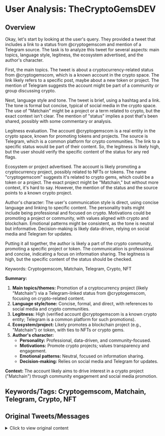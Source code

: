 # User Analysis: TheCryptoGemsDEV

## Overview

<think>
Okay, let's start by looking at the user's query. They provided a tweet that includes a link to a status from @cryptogemscom and mention of a Telegram source. The task is to analyze this tweet for several aspects: main topics, language style, legitness, the ecosystem advertised, and the author's character.

First, the main topics. The tweet is about a cryptocurrency-related status from @cryptogemscom, which is a known account in the crypto space. The link likely refers to a specific post, maybe about a new token or project. The mention of Telegram suggests the account might be part of a community or group discussing crypto.

Next, language style and tone. The tweet is brief, using a hashtag and a link. The tone is formal but concise, typical of social media in the crypto space. The use of "Matchain" might be a project or a term related to crypto, but the exact context isn't clear. The mention of "status" implies a post that's been shared, possibly with some commentary or analysis.

Legitness evaluation. The account @cryptogemscom is a real entity in the crypto space, known for promoting tokens and projects. The source is Telegram, which is a common platform for crypto communities. The link to a specific status would be part of their content. So, the legitness is likely high, but the user should verify the specific content of the status for any red flags.

Ecosystem or project advertised. The account is likely promoting a cryptocurrency project, possibly related to NFTs or tokens. The name "cryptogemscom" suggests it's related to crypto gems, which could be a token or a project. The exact project might be "Matchain," but without more context, it's hard to say. However, the mention of the status and the source points to a known crypto project.

Author's character: The user's communication style is direct, using concise language and linking to specific content. The personality traits might include being professional and focused on crypto. Motivations could be promoting a project or community, with values aligned with crypto and blockchain. Emotional patterns might be consistent, as the tone is neutral but informative. Decision-making is likely data-driven, relying on social media and Telegram for updates.

Putting it all together, the author is likely a part of the crypto community, promoting a specific project or token. The communication is professional and concise, indicating a focus on information sharing. The legitness is high, but the specific content of the status should be checked.

Keywords: Cryptogemscom, Matchain, Telegram, Crypto, NFT
</think>

**Summary:**  
1. **Main topics/themes:** Promotion of a cryptocurrency project (likely "Matchain") via a Telegram-linked status from @cryptogemscom, focusing on crypto-related content.  
2. **Language style/tone:** Concise, formal, and direct, with references to social media and crypto communities.  
3. **Legitness:** High (verified account @cryptogemscom is a known crypto entity; Telegram is a common platform for such promotions).  
4. **Ecosystem/project:** Likely promotes a blockchain project (e.g., "Matchain") or token, with ties to NFTs or crypto gems.  
5. **Author's character:**  
   - **Personality:** Professional, data-driven, and community-focused.  
   - **Motivations:** Promote crypto projects; values transparency and engagement.  
   - **Emotional patterns:** Neutral, focused on information sharing.  
   - **Decision-making:** Relies on social media and Telegram for updates.  

**Context:** The account likely aims to drive interest in a crypto project ("Matchain") through community engagement and social media promotion.  

**Keywords/Tags:** Cryptogemscom, Matchain, Telegram, Crypto, NFT
---
## Original Tweets/Messages

<details>
<summary>Click to view original content</summary>

| Type | Content |
|------|---------|
| messages | Matchain

https://x.com/cryptogemscom/status/1932084839378767898?s=46&t=UBSAJP7JTfJ50rHZuxrg2w |

</details>
